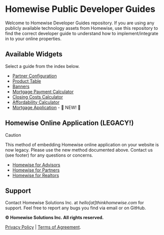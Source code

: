 # Homewise Public Developer Guides
Welcome to Homewise Developer Guides repository. If you are using any publicly available technology assets from Homewise,
use this repository to find the correct developer guide to understand how to implement/integrate in to your online 
properties. 

## Available Widgets
Select a guide from the index below.

- [Partner Configuration](./partner/configuration.md)
- [Product Table](./product_table/embed.md)
- [Banners](./banners/embed.md)
- [Mortgage Payment Calculator](./mortgage_payment_calculator/embed.md)
- [Closing Costs Calculator](./closing_costs_calculator/embed.md)
- [Affordability Calculator](./affordability_calculator/embed.md)
- [Mortgage Application](./mortgage_application/embed.md) - :star2: NEW! :star2:

## Homewise Online Application (LEGACY!)
> [!CAUTION]
> This method of embedding Homewise online application on your website is now legacy. Please use the new
> method documented above. Contact us (see footer) for any questions or concerns.

- [Homewise for Advisors](./homewise-advisors/embed.md)
- [Homewise for Partners](./homewise-partners/embed.md)
- [Homewise for Realtors](./homewise-realtors/embed.md)

## Support
Contact Homewise Solutions Inc. at *hello[at]thinkhomewise.com* for support. Feel free to report any bugs you find via 
email or on GitHub.

**© Homewise Solutions Inc. All rights reserved.**

[Privacy Policy](https://thinkhomewise.com/page/privacy/) | [Terms of Agreement](https://thinkhomewise.com/page/terms/).